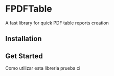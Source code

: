 # FPDFTable
A fast library for quick PDF table reports creation
## Installation
## Get Started
Como utilizar esta libreria
prueba ci